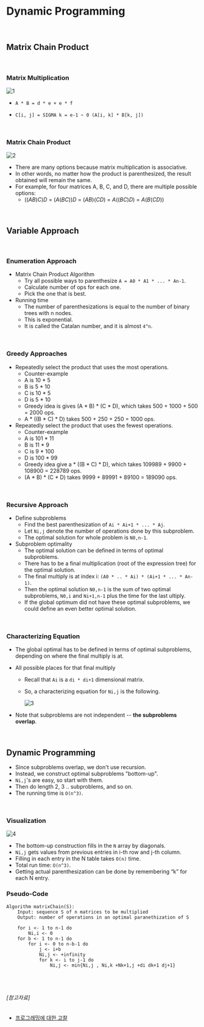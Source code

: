 # Dynamic Programming

<br>

## Matrix Chain Product

<br>

### Matrix Multiplication

![1]()

- `A * B = d * e + e * f`

- `C[i, j] = SIGMA k = e-1 ~ 0 (A[i, k] * B[k, j])`

<br>

### Matrix Chain Product

![2]()

- There are many options because matrix multiplication is associative. 
- In other words, no matter how the product is parenthesized, the result obtained will remain the same. 
- For example, for four matrices A, B, C, and D, there are multiple possible options:
  - ((*AB*)*C*)*D* = (*A*(*BC*))*D* = (*AB*)(*CD*) = *A*((*BC*)*D*) = *A*(*B*(*CD*))

<br>

## Variable Approach

<br>

### Enumeration Approach

- Matrix Chain Product Algorithm
  - Try all possible ways to parenthesize `A = A0 * A1 * ... * An-1`.
  - Calculate number of ops for each one.
  - Pick the one that is best.
- Running time
  - The number of parenthesizations is equal to the number of binary trees with n nodes.
  - This is exponential.
  - It is called the Catalan number, and it is almost `4^n`.

<br>

### Greedy Approaches

- Repeatedly select the product that uses the most operations.
  - Counter-example
  - A is 10 * 5
  - B is 5 * 10
  - C is 10 * 5
  - D is 5 * 10
  - Greedy idea is gives (A * B) * (C * D), which takes 500 + 1000 + 500 = 2000 ops.
  - A * ((B * C) * D) takes 500 + 250 + 250 = 1000 ops.
- Repeatedly select the product that uses the fewest operations.
  - Counter-example
  - A is 101 * 11
  - B is 11 * 9
  - C is 9 * 100
  - D is 100 * 99
  - Greedy idea give a * ((B * C) * D), which takes 109989 + 9900 + 108900 = 228789 ops.
  - (A * B) * (C * D) takes 9999 + 89991 + 89100 = 189090 ops.

<br>

### Recursive Approach

- Define subproblems
  - Find the best parenthesization of `Ai * Ai+1 * ... * Aj`.
  - Let `Ni,j` denote the number of operations done by this subproblem.
  - The optimal solution for whole problem is `N0,n-1`.
- Subproblem optimality
  - The optimal solution can be defined in terms of optimal subproblems.
  - There has to be a final multiplication (root of the expression tree) for the optimal solution.
  - The final multiply is at index i: `(A0 * .. * Ai) * (Ai+1 * ... * An-1)`.
  - Then the optimal solution `N0,n-1` is the sum of two optimal subproblems, `N0,i` and `Ni+1,n-1` plus the time for the last ultiply.
  - If the global optimum did not have these optimal subproblems, we could define an even better optimal solution.

<br>

### Characterizing Equation

- The global optimal has to be defined in terms of optimal subproblems, depending on where the final multiply is at.

- All possible places for that final multiply

  - Recall that `Ai` is a `di * di+1` dimensional matrix.

  - So, a characterizing equation for `Ni,j` is the following.

    ![3]()

- Note that subproblems are not independent -- **the subproblems overlap**.

<br>

## Dynamic Programming

- Since subproblems overlap, we don't use recursion.
- Instead, we construct optimal subproblems "bottom-up".
- `Ni,j`'s are easy, so start with them.
- Then do length 2, 3 .. subproblems, and so on.
- The running time is `O(n^3)`.

<br>

### Visualization

![4]()

- The bottom-up construction fills in the `N` array by diagonals.
- `Ni,j` gets values from previous entries in i-th row and j-th column. 
- Filling in each entry in the N table takes `O(n)` time. 
- Total run time: `O(n^3)`.
- Getting actual parenthesization can be done by remembering “k” for each N entry.

### Pseudo-Code

```
Algorithm matrixChain(S):
	Input: sequence S of n matrices to be multiplied
	Output: number of operations in an optimal paranethization of S

	for i <- 1 to n-1 do
		Ni,i <- 0
	for b <- 1 to n-1 do
		for i <- 0 to n-b-1 do
			j <- i+b
			Ni,j <- +infinity
			for k <- i to j-1 do
				Ni,j <- min{Ni,j , Ni,k +Nk+1,j +di dk+1 dj+1}
```

<br>

<br>

###### [참고자료]

- [프로그래밍에 대한 고찰](https://source-sc.tistory.com/24)